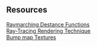 ## Resources
[Raymarching Destance Functions](https://iquilezles.org/articles/distfunctions/)<br>
[Ray-Tracing Rendering Technique](https://www.scratchapixel.com/lessons/3d-basic-rendering/ray-tracing-overview/light-transport-ray-tracing-whitted.html)<br>
[Bump map Textures](https://www.cadhatch.com/free-bump-map-textures)<br>
